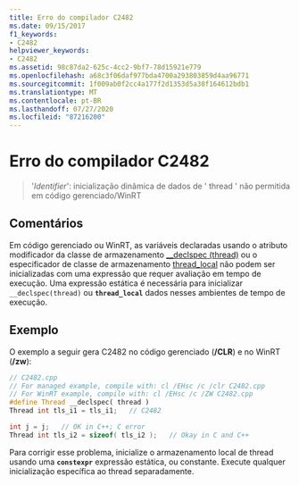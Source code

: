 ```yaml
---
title: Erro do compilador C2482
ms.date: 09/15/2017
f1_keywords:
- C2482
helpviewer_keywords:
- C2482
ms.assetid: 98c87da2-625c-4cc2-9bf7-78d15921e779
ms.openlocfilehash: a68c3f06daf977bda4700a293803859d4aa96771
ms.sourcegitcommit: 1f009ab0f2cc4a177f2d1353d5a38f164612bdb1
ms.translationtype: MT
ms.contentlocale: pt-BR
ms.lasthandoff: 07/27/2020
ms.locfileid: "87216200"
---
```

# <a name="compiler-error-c2482"></a>Erro do compilador C2482

>'*Identifier*': inicialização dinâmica de dados de ' thread ' não permitida em código gerenciado/WinRT

## <a name="remarks"></a>Comentários

Em código gerenciado ou WinRT, as variáveis declaradas usando o atributo modificador da classe de armazenamento [__declspec (thread)](../../cpp/thread.md) ou o especificador de classe de armazenamento [thread_local](../../cpp/storage-classes-cpp.md#thread_local) não podem ser inicializadas com uma expressão que requer avaliação em tempo de execução. Uma expressão estática é necessária para inicializar `__declspec(thread)` ou **`thread_local`** dados nesses ambientes de tempo de execução.

## <a name="example"></a>Exemplo

O exemplo a seguir gera C2482 no código gerenciado (**/CLR**) e no WinRT (**/zw**):

```cpp
// C2482.cpp
// For managed example, compile with: cl /EHsc /c /clr C2482.cpp
// For WinRT example, compile with: cl /EHsc /c /ZW C2482.cpp
#define Thread __declspec( thread )
Thread int tls_i1 = tls_i1;   // C2482

int j = j;   // OK in C++; C error
Thread int tls_i2 = sizeof( tls_i2 );   // Okay in C and C++
```

Para corrigir esse problema, inicialize o armazenamento local de thread usando uma **`constexpr`** expressão estática, ou constante. Execute qualquer inicialização específica ao thread separadamente.
